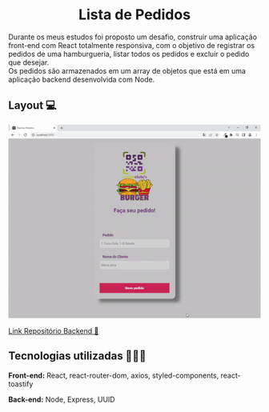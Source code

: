 <h1 align="center"> Lista de Pedidos</h1>

Durante os meus estudos foi proposto um desafio, construir uma aplicação front-end com React totalmente responsiva, com o objetivo de registrar os pedidos de uma hamburgueria, listar todos os pedidos e excluir o pedido que desejar. <br>
Os pedidos são armazenados em um array de objetos que está em uma aplicação backend desenvolvida com Node.


## Layout 💻


![App Screenshot](https://github.com/wagnerSfarias/list-orders-react/blob/main/src/assets/home.gif?raw=true)

<a href="https://github.com/wagnerSfarias/api-orders" target="_blank">Link Repositório Backend 🔗</a>

## Tecnologias utilizadas 👨🏻‍💻

**Front-end:** React, react-router-dom, axios, styled-components, react-toastify

**Back-end:** Node, Express, UUID

